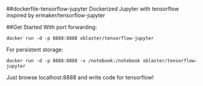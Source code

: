 ##dockerfile-tensorflow-jupyter
Dockerized Jupyter with tensorflow
inspired by ermaker/tensorflow-jupyter

##Get Started
With port forwarding:
```
docker run -d -p 8888:8888 xblaster/tensorflow-jupyter
```
For persistent storage:
```
docker run -d -p 8888:8888 -v /notebook:/notebook xblaster/tensorflow-jupyter
```
Just browse localhost:8888 and write code for tensorflow!
